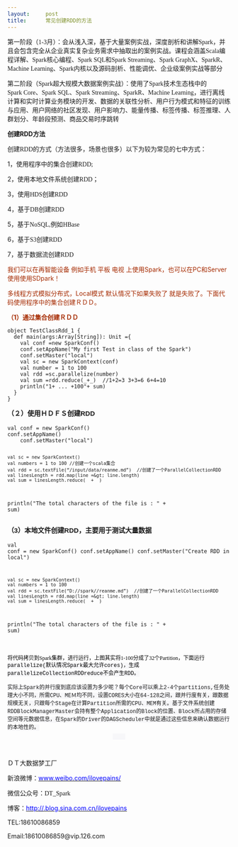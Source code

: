 ```yaml
---
layout:     post
title:      常见创建RDD的方法
---
```

<div id="article_content" class="article_content clearfix csdn-tracking-statistics" data-pid="blog" data-mod="popu_307" data-dsm="post">
								            <link rel="stylesheet" href="https://csdnimg.cn/release/phoenix/template/css/ck_htmledit_views-f76675cdea.css">
						<div class="htmledit_views" id="content_views">
                
<p><span style="font-size:14px;">第一阶段（<span style="font-family:Calibri;">1-3</span><span style="font-family:'宋体';">月）：会从浅入深，基于大量案例实战，深度剖析和讲解</span><span style="font-family:Calibri;">Spark</span><span style="font-family:'宋体';">，并且会包含完全从企业真实复杂业务需求中抽取出的案例实战。课程会涵盖</span><span style="font-family:Calibri;">Scala</span><span style="font-family:'宋体';">编程详解、</span><span style="font-family:Calibri;">Spark</span><span style="font-family:'宋体';">核心编程、</span><span style="font-family:Calibri;">Spark SQL</span><span style="font-family:'宋体';">和</span><span style="font-family:Calibri;">Spark Streaming</span><span style="font-family:'宋体';">、</span><span style="font-family:Calibri;">Spark GraphX</span><span style="font-family:'宋体';">、</span><span style="font-family:Calibri;">SparkR</span><span style="font-family:'宋体';">、</span><span style="font-family:Calibri;">Machine Learning</span><span style="font-family:'宋体';">、</span><span style="font-family:Calibri;">Spark</span><span style="font-family:'宋体';">内核以及源码剖析、性能调优、企业级案例实战等部分</span></span></p>
<p><span style="font-size:14px;">第二阶段（<span style="font-family:Calibri;">Spark</span><span style="font-family:'宋体';">超大规模大数据案例实战）：使用了</span><span style="font-family:Calibri;">Spark</span><span style="font-family:'宋体';">技术生态栈中的</span><span style="font-family:Calibri;">Spark Core</span><span style="font-family:'宋体';">、</span><span style="font-family:Calibri;">Spark SQL</span><span style="font-family:'宋体';">、</span><span style="font-family:Calibri;">Spark Streaming</span><span style="font-family:'宋体';">、</span><span style="font-family:Calibri;">SparkR</span><span style="font-family:'宋体';">、</span><span style="font-family:Calibri;">Machine Learning</span><span style="font-family:'宋体';">，进行离线计算和实时计算业务模块的开发、数据的关联性分析、用户行为模式和特征的训练与应用、用户网络的社区发现、用户影响力、能量传播、标签传播、标签推理、人群划分、年龄段预测、商品交易时序跳转</span></span></p>
<p><span style="font-family:'宋体';"></span></p>
<p style="font-size:14px;"><strong>创建RDD方法</strong></p>
<p style="font-size:14px;">创建<span style="font-family:Calibri;">RDD</span><span style="font-family:'宋体';">的方式（方法很多，场景也很多）以下为较为常见的七中方式：</span></p>
<p style="font-size:14px;">1<span style="font-family:'宋体';">，使用程序中的集合创建</span><span style="font-family:Calibri;">RDD;</span></p>
<p style="font-size:14px;">2<span style="font-family:'宋体';">，使用本地文件系统创建</span><span style="font-family:Calibri;">RDD</span><span style="font-family:'宋体';">；</span></p>
<p style="font-size:14px;">3<span style="font-family:'宋体';">，使用</span><span style="font-family:Calibri;">HDS</span><span style="font-family:'宋体';">创建</span><span style="font-family:Calibri;">RDD</span></p>
<p style="font-size:14px;">4<span style="font-family:'宋体';">，基于</span><span style="font-family:Calibri;">DB</span><span style="font-family:'宋体';">创建</span><span style="font-family:Calibri;">RDD</span></p>
<p style="font-size:14px;">5<span style="font-family:'宋体';">，基于</span><span style="font-family:Calibri;">NoSQL,</span><span style="font-family:'宋体';">例如</span><span style="font-family:Calibri;">HBase</span></p>
<p style="font-size:14px;">6<span style="font-family:'宋体';">，基于</span><span style="font-family:Calibri;">S3</span><span style="font-family:'宋体';">创建</span><span style="font-family:Calibri;">RDD</span></p>
<p style="font-size:14px;">7<span style="font-family:'宋体';">，基于数据流创建</span><span style="font-family:Calibri;">RDD</span></p>
<p style="font-size:14px;color:rgb(170,170,170);"><span style="color:#a52a00;">我们可以在再智能设备 例如手机 平板 电视 上使用Spark，也可以在PC和Server使用使用SDpark！</span></p>
<p style="font-size:14px;color:rgb(170,170,170);"><span style="color:rgb(165,42,0);">多线程方式模拟分布式，</span><span style="color:rgb(165,42,0);">Local模式 默认情况下如果失败了 就是失败了。下面代码使用程序中的集合创建ＲＤＤ。</span></p>
<p style="font-size:14px;color:rgb(170,170,170);"><span style="color:rgb(165,42,0);"><strong>（1）通过集合创建ＲＤＤ</strong></span></p>
<pre><code class="language-java">object TestClassRdd_1 {
  def main(args:Array[String]): Unit ={
    val conf =new SparkConf()
    conf.setAppName("My first Test in class of the Spark")
    conf.setMaster("local")
    val sc = new SparkContext(conf)
    val number = 1 to 100
    val rdd =sc.parallelize(number)
    val sum =rdd.reduce(_+_)  //1+2=3 3+3=6 6+4=10
    println("1+ ... +100"+ sum)
  }
}</code></pre><strong style="font-size:14px;"><span style="font-family:Helvetica, 'Hiragino Sans GB', '微软雅黑', 'Microsoft YaHei UI', SimSun, SimHei, arial, sans-serif;font-size:15px;line-height:24px;">（２）使用ＨＤＦＳ创建RDD</span><br></strong><pre><code class="language-java">val conf = new SparkConf()
conf.setAppName()
    conf.setMaster("local")
   
    val sc = new SparkContext()
    val numbers = 1 to 100 //创建一个scala集合
    val rdd = sc.textFile(“/input/data/reanme.md”)  //创建了一个ParallelCollectionRDD
    val linesLength = rdd.map(line =&gt; line.length)  
    val sum = linesLength.reduce(_ + _)  
 println("The total characters of the file is : " + sum)</code></pre><strong style="font-size:14px;"><span style="font-family:Helvetica, 'Hiragino Sans GB', '微软雅黑', 'Microsoft YaHei UI', SimSun, SimHei, arial, sans-serif;font-size:15px;line-height:24px;">（3）本地文件创建RDD，主要用于测试大量数据</span><br></strong><pre><code class="language-java">val conf = new SparkConf()
conf.setAppName()
    conf.setMaster("Create RDD in local")
   
    val sc = new SparkContext()
    val numbers = 1 to 100 
    val rdd = sc.textFile(“D://spark//reanme.md”)  //创建了一个ParallelCollectionRDD
    val linesLength = rdd.map(line =&gt; line.length)  
    val sum = linesLength.reduce(_ + _)  
 println("The total characters of the file is : " + sum)</code></pre>
<div style="font-size:14px;text-align:center;"><img src="https://img-blog.csdn.net/20160120082023846?watermark/2/text/aHR0cDovL2Jsb2cuY3Nkbi5uZXQv/font/5a6L5L2T/fontsize/400/fill/I0JBQkFCMA==/dissolve/70/gravity/Center" alt=""></div>
<div style="font-size:14px;text-align:left;"><br></div>
<span style="font-size:12px;"><span style="font-family:Calibri;color:rgb(0,0,0);text-align:justify;text-indent:21pt;"><span>将代码拷贝到Spark集群，进行运行，上图其实将1-100分成了32个Partition，下面运行</span></span><span style="color:rgb(170,170,170);text-align:justify;text-indent:21pt;font-family:Consolas, 'Liberation Mono', Menlo, Courier, monospace;line-height:18px;background-color:rgb(247,247,249);"><span style="color:rgb(0,0,0);"><span>parallelize(默认情况Spark最大允许cores)，生成parallelizeCollectionRDDreduce不会产生RDD。</span></span></span></span>
<p><span style="font-family:Consolas, 'Liberation Mono', Menlo, Courier, monospace;line-height:18px;text-align:justify;text-indent:21pt;font-size:12px;background-color:rgb(247,247,249);">实际上Spark的并行度到底应该设置为多少呢？</span><span style="text-indent:21pt;font-family:Consolas, 'Liberation Mono', Menlo, Courier, monospace;line-height:18px;text-align:justify;font-size:12px;background-color:rgb(247,247,249);">每个Core可以乘上2-4个partitions,任务处理大小不同，所需CPU、MEＭ均不同，设置CORES大小在64-128之间，跟并行度有关，跟数据规模无关，只跟每个Stage在计算Partition所需的CPU、MEM有关。</span><span style="font-family:Consolas, 'Liberation Mono', Menlo, Courier, monospace;line-height:18px;text-align:justify;text-indent:21pt;font-size:12px;background-color:rgb(247,247,249);">基于文件系统创建RDD</span><span style="font-family:Consolas, 'Liberation Mono', Menlo, Courier, monospace;line-height:18px;text-align:justify;text-indent:21pt;font-size:12px;background-color:rgb(247,247,249);">BlockManagerMaster会持有整个Application的Block的位置、Block所占用的存储空间等元数据信息，在Spark的Driver的DAGScheduler中就是通过这些信息来确认数据运行的本地性的。</span></p>
<p style="text-align:center;"><span style="font-family:Consolas, 'Liberation Mono', Menlo, Courier, monospace;line-height:18px;text-align:justify;text-indent:21pt;font-size:12px;background-color:rgb(247,247,249);"><img src="https://img-blog.csdn.net/20160120082238763?watermark/2/text/aHR0cDovL2Jsb2cuY3Nkbi5uZXQv/font/5a6L5L2T/fontsize/400/fill/I0JBQkFCMA==/dissolve/70/gravity/Center" alt=""><br></span></p>
<p><span style="font-family:'宋体';"><span style="font-size:12px;"><span style="color:rgb(170,170,170);text-align:justify;text-indent:21pt;font-family:Consolas, 'Liberation Mono', Menlo, Courier, monospace;line-height:18px;background-color:rgb(247,247,249);"><span style="color:rgb(0,0,0);"><span><br></span></span></span></span></span></p>
<p><span style="font-size:14px;"><span style="font-family:'宋体';"></span></span></p>
<p>ＤＴ大数据梦工厂</p>
<p>新浪微博：<a href="http://www.weibo.com/ilovepains/" rel="nofollow"><span style="color:rgb(0,0,255);">www.weibo.com/ilovepains/</span></a></p>
<p>微信公众号：<span style="font-family:Calibri;">DT_Spark</span></p>
<p>博客：<a href="/ilovepains" rel="nofollow"><span style="color:rgb(0,0,255);">http://.blog.sina.com.cn/ilovepains</span></a></p>
<p>TEL:18610086859</p>
<p>Email:18610086859@vip.126.com </p>
<br><p><span style="font-size:14px;"><span style="font-family:'宋体';"><br></span></span></p>
<p><span style="font-size:14px;"><span style="font-family:'宋体';"><br></span></span></p>
<p><span style="font-size:14px;"><span style="font-family:'宋体';"><br></span></span></p>
<p><span style="font-size:14px;"><span style="font-family:'宋体';"><br></span></span></p>
<p><span style="font-size:14px;"><span style="font-family:'宋体';"><br></span></span></p>
<p><span style="font-size:14px;"><span style="font-family:'宋体';"><br></span></span></p>
<p><span style="font-size:14px;"><span style="font-family:'宋体';"><br></span></span></p>
            </div>
                </div>